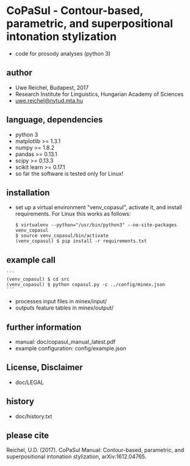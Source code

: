 # CoPaSul - Contour-based, parametric, and superpositional intonation stylization

* code for prosody analyses (python 3)

## author

* Uwe Reichel, Budapest, 2017
* Research Institute for Linguistics, Hungarian Academy of Sciences
* uwe.reichel@nytud.mta.hu

## language, dependencies

* python 3
* matplotlib >= 1.3.1
* numpy >= 1.8.2
* pandas >= 0.13.1
* scipy >= 0.13.3
* scikit learn >= 0.17.1
* so far the software is tested only for Linux!

## installation

* set up a virtual environment "venv_copasul", activate it, and install requirements. For Linux this works as follows:

    ```
    $ virtualenv --python="/usr/bin/python3" --no-site-packages venv_copasul
    $ source venv_copasul/bin/activate
    (venv_copasul) $ pip install -r requirements.txt
    ```

## example call

    ```
    (venv_copasul) $ cd src
    (venv_copasul) $ python copasul.py -c ../config/minex.json
    ```

* processes input files in minex/input/
* outputs feature tables in minex/output/


## further information

* manual: doc/copasul_manual_latest.pdf
* example configuration: config/example.json

## License, Disclaimer

* doc/LEGAL

## history

* doc/history.txt

## please cite

Reichel, U.D. (2017). CoPaSul Manual: Contour-based, parametric, and superpositional intonation stylization, arXiv:1612.04765.

